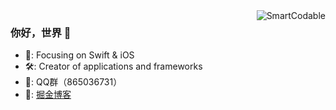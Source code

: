 <img align="right" src="https://github-readme-stats.vercel.app/api?username=intsig171&show_icons=true" alt="SmartCodable" />

### 你好，世界 👋

- 📌: Focusing on Swift & iOS
- 🛠️: Creator of applications and frameworks
- 💬: QQ群（865036731）
- 👀: [掘金博客](https://juejin.cn/user/3359704427793181)
